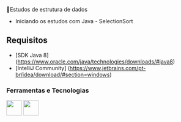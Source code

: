 🔐Estudos de estrutura de dados
- Iniciando os estudos com Java - SelectionSort


## Requisitos

- [SDK Java 8] (https://www.oracle.com/java/technologies/downloads/#java8)
- [IntelliJ Community] (https://www.jetbrains.com/pt-br/idea/download/#section=windows)


### Ferramentas e Tecnologias

<img src="https://cdn.jsdelivr.net/gh/devicons/devicon/icons/git/git-original.svg" width="40" height="40"/>
<img src="https://cdn.jsdelivr.net/gh/devicons/devicon@v2.15.1/devicon.min.css" width="40" height="40"/>
